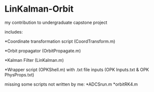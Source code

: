 # LinKalman-Orbit

my contribution to undergraduate capstone project

includes:

  *Coordinate transformation script (CoordTransform.m)
  
  *Orbit propagator (OrbitPropagate.m)
  
  *Kalman Filter (LinKalman.m)

  *Wrapper script (OPKShell.m) with .txt file inputs (OPK Inputs.txt & OPK PhysProps.txt)
  

missing some scripts not written by me:
 *ADCSrun.m
 *orbitRK4.m



